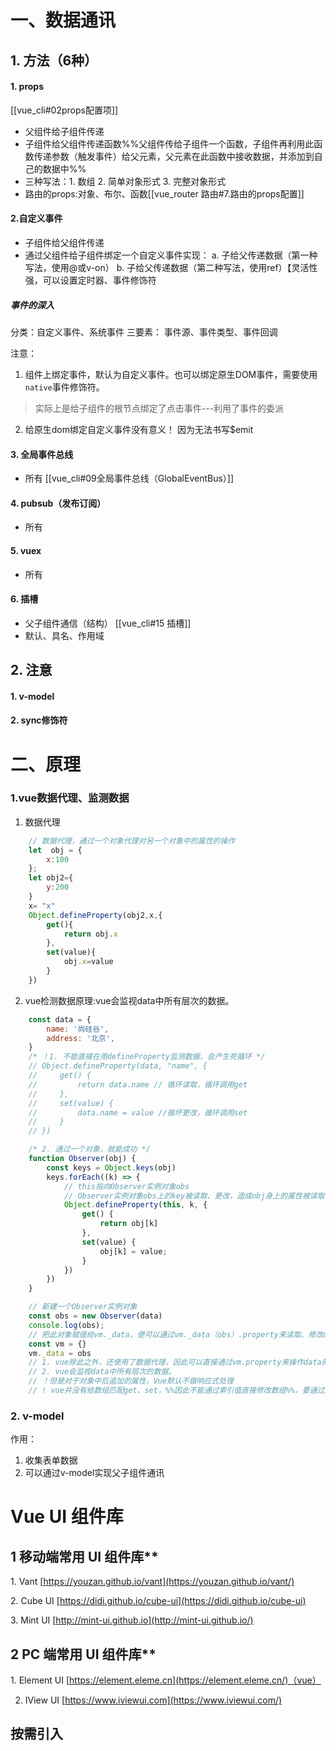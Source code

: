 # 一、数据通讯
## 1. 方法（6种）

#### 1. props 
[[vue_cli#02props配置项]]
- 父组件给子组件传递
- 子组件给父组件传递函数%%父组件传给子组件一个函数，子组件再利用此函数传递参数（触发事件）给父元素，父元素在此函数中接收数据，并添加到自己的数据中%%
- 三种写法：1. 数组 2. 简单对象形式 3. 完整对象形式
- 路由的props:对象、布尔、函数[[vue_router 路由#7.路由的props配置]]

#### 2.自定义事件
- 子组件给父组件传递
- 通过父组件给子组件绑定一个自定义事件实现：
	a. 子给父传递数据（第一种写法，使用@或v-on）
	b. 子给父传递数据（第二种写法，使用ref）【灵活性强，可以设置定时器、事件修饰符

##### 事件的深入

分类：自定义事件、系统事件
三要素： 事件源、事件类型、事件回调

注意：
1. 组件上绑定事件，默认为自定义事件。也可以绑定原生DOM事件，需要使用```native```事件修饰符。

> 实际上是给子组件的根节点绑定了点击事件---利用了事件的委派

2. 给原生dom绑定自定义事件没有意义！ 因为无法书写$emit

#### 3. 全局事件总线
- 所有
[[vue_cli#09全局事件总线（GlobalEventBus）]]

#### 4. pubsub（发布订阅）
- 所有

#### 5. vuex
- 所有

#### 6. 插槽
- 父子组件通信（结构）
[[vue_cli#15 插槽]]
- 默认、具名、作用域




## 2. 注意

#### 1. v-model

#### 2. sync修饰符
# 二、原理
### 1.vue数据代理、监测数据
1. 数据代理
```js
    // 数据代理，通过一个对象代理对另一个对象中的属性的操作
    let  obj = {
        x:100
    };
    let obj2={
        y:200
    }
    x= "x"
    Object.defineProperty(obj2,x,{
        get(){
            return obj.x
        },
        set(value){
            obj.x=value
        }
    })
```

2. vue检测数据原理:vue会监视data中所有层次的数据。
```js
    const data = {
        name: '尚硅谷',
        address: '北京',
    }
    /* ！1. 不能直接在用defineProperty监测数据，会产生死循环 */
    // Object.defineProperty(data, "name", {
    //     get() {
    //         return data.name // 循环读取，循环调用get
    //     },
    //     set(value) {
    //         data.name = value //循坏更改，循环调用set
    //     }
    // })

    /* 2. 通过一个对象，就能成功 */
    function Observer(obj) {
        const keys = Object.keys(obj)
        keys.forEach((k) => {
            // this指向Observer实例对象obs
            // Observer实例对象obs上的key被读取、更改，造成obj身上的属性被读取、更改
            Object.defineProperty(this, k, {
                get() {
                    return obj[k]
                },
                set(value) {
                    obj[k] = value;
                }
            })
        })
    }

    // 新建一个Observer实例对象
    const obs = new Observer(data)
    console.log(obs);
    // 把此对象赋值给vm._data，便可以通过vm._data（obs）.property来读取、修改data上的属性
    const vm = {}
    vm._data = obs
    // 1. vue除此之外，还使用了数据代理，因此可以直接通过vm.property来操作data的属性
    // 2. vue会监视data中所有层次的数据。
    // ！但是对于对象中后追加的属性，Vue默认不做响应式处理
    // ! vue并没有给数组匹配get、set，%%因此不能通过索引值直接修改数组%%，要通过封装过的数组方法
```


### 2. v-model
作用：
1. 收集表单数据
2. 可以通过v-model实现父子组件通讯

# Vue UI 组件库

## 1 移动端常用 UI 组件库**

1. Vant [https://youzan.github.io/vant](https://youzan.github.io/vant/)

2. Cube UI [https://didi.github.io/cube-ui](https://didi.github.io/cube-ui)

3. Mint UI [http://mint-ui.github.io](http://mint-ui.github.io/)

## 2 PC 端常用 UI 组件库**

1. Element UI [https://element.eleme.cn](https://element.eleme.cn/)（vue）

2. IView UI [https://www.iviewui.com](https://www.iviewui.com/)

## 按需引入